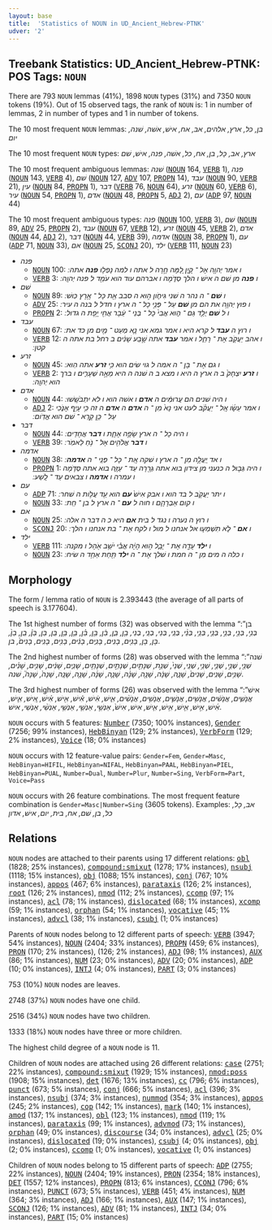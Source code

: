 ```yaml
---
layout: base
title:  'Statistics of NOUN in UD_Ancient_Hebrew-PTNK'
udver: '2'
---
```


## Treebank Statistics: UD_Ancient_Hebrew-PTNK: POS Tags: `NOUN`

There are 793 `NOUN` lemmas (41%), 1898 `NOUN` types (31%) and 7350 `NOUN` tokens (19%).
Out of 15 observed tags, the rank of `NOUN` is: 1 in number of lemmas, 2 in number of types and 1 in number of tokens.

The 10 most frequent `NOUN` lemmas: <em>בן, כל, ארץ, אלהים, אב, אח, אישׁ, אשׁה, שׁנה, יום</em>

The 10 most frequent `NOUN` types:  <em>ארץ, אב, כָּל, בן, אח, כל, אשׁה, פנה, אישׁ, שׁם</em>

The 10 most frequent ambiguous lemmas: <em>שׁנה</em> (<tt><a href="hbo_ptnk-pos-NOUN.html">NOUN</a></tt> 164, <tt><a href="hbo_ptnk-pos-VERB.html">VERB</a></tt> 1), <em>פנה</em> (<tt><a href="hbo_ptnk-pos-NOUN.html">NOUN</a></tt> 143, <tt><a href="hbo_ptnk-pos-VERB.html">VERB</a></tt> 4), <em>שׁם</em> (<tt><a href="hbo_ptnk-pos-NOUN.html">NOUN</a></tt> 127, <tt><a href="hbo_ptnk-pos-ADV.html">ADV</a></tt> 107, <tt><a href="hbo_ptnk-pos-PROPN.html">PROPN</a></tt> 14), <em>עבד</em> (<tt><a href="hbo_ptnk-pos-NOUN.html">NOUN</a></tt> 90, <tt><a href="hbo_ptnk-pos-VERB.html">VERB</a></tt> 21), <em>עין</em> (<tt><a href="hbo_ptnk-pos-NOUN.html">NOUN</a></tt> 84, <tt><a href="hbo_ptnk-pos-PROPN.html">PROPN</a></tt> 1), <em>דבר</em> (<tt><a href="hbo_ptnk-pos-VERB.html">VERB</a></tt> 76, <tt><a href="hbo_ptnk-pos-NOUN.html">NOUN</a></tt> 64), <em>זרע</em> (<tt><a href="hbo_ptnk-pos-NOUN.html">NOUN</a></tt> 60, <tt><a href="hbo_ptnk-pos-VERB.html">VERB</a></tt> 6), <em>עיר</em> (<tt><a href="hbo_ptnk-pos-NOUN.html">NOUN</a></tt> 54, <tt><a href="hbo_ptnk-pos-PROPN.html">PROPN</a></tt> 1), <em>אדם</em> (<tt><a href="hbo_ptnk-pos-NOUN.html">NOUN</a></tt> 48, <tt><a href="hbo_ptnk-pos-PROPN.html">PROPN</a></tt> 5, <tt><a href="hbo_ptnk-pos-ADJ.html">ADJ</a></tt> 2), <em>עם</em> (<tt><a href="hbo_ptnk-pos-ADP.html">ADP</a></tt> 97, <tt><a href="hbo_ptnk-pos-NOUN.html">NOUN</a></tt> 44)

The 10 most frequent ambiguous types:  <em>פנה</em> (<tt><a href="hbo_ptnk-pos-NOUN.html">NOUN</a></tt> 100, <tt><a href="hbo_ptnk-pos-VERB.html">VERB</a></tt> 3), <em>שׁם</em> (<tt><a href="hbo_ptnk-pos-NOUN.html">NOUN</a></tt> 89, <tt><a href="hbo_ptnk-pos-ADV.html">ADV</a></tt> 25, <tt><a href="hbo_ptnk-pos-PROPN.html">PROPN</a></tt> 2), <em>עבד</em> (<tt><a href="hbo_ptnk-pos-NOUN.html">NOUN</a></tt> 67, <tt><a href="hbo_ptnk-pos-VERB.html">VERB</a></tt> 12), <em>זרע</em> (<tt><a href="hbo_ptnk-pos-NOUN.html">NOUN</a></tt> 45, <tt><a href="hbo_ptnk-pos-VERB.html">VERB</a></tt> 2), <em>אדם</em> (<tt><a href="hbo_ptnk-pos-NOUN.html">NOUN</a></tt> 44, <tt><a href="hbo_ptnk-pos-ADJ.html">ADJ</a></tt> 2), <em>דבר</em> (<tt><a href="hbo_ptnk-pos-NOUN.html">NOUN</a></tt> 44, <tt><a href="hbo_ptnk-pos-VERB.html">VERB</a></tt> 39), <em>אדמה</em> (<tt><a href="hbo_ptnk-pos-NOUN.html">NOUN</a></tt> 38, <tt><a href="hbo_ptnk-pos-PROPN.html">PROPN</a></tt> 1), <em>עם</em> (<tt><a href="hbo_ptnk-pos-ADP.html">ADP</a></tt> 71, <tt><a href="hbo_ptnk-pos-NOUN.html">NOUN</a></tt> 33), <em>אם</em> (<tt><a href="hbo_ptnk-pos-NOUN.html">NOUN</a></tt> 25, <tt><a href="hbo_ptnk-pos-SCONJ.html">SCONJ</a></tt> 20), <em>ילד</em> (<tt><a href="hbo_ptnk-pos-VERB.html">VERB</a></tt> 111, <tt><a href="hbo_ptnk-pos-NOUN.html">NOUN</a></tt> 23)


* <em>פנה</em>
  * <tt><a href="hbo_ptnk-pos-NOUN.html">NOUN</a></tt> 100: <em>ו אמר יְהוָ֖ה אֶל ־ קָ֑יִן לָ֚מָּה חָ֣רָה ל אתה ו למה נָפְל֥וּ <b>פנה</b> אתה ׃</em>
  * <tt><a href="hbo_ptnk-pos-VERB.html">VERB</a></tt> 3: <em>ו <b>פנה</b> מן שׁם ה אישׁ ו הלך סְדֹ֑מָה ו אברהם עוד הוא עֹמֵ֖ד ל פנה יְהוָֽה ׃</em>
* <em>שׁם</em>
  * <tt><a href="hbo_ptnk-pos-NOUN.html">NOUN</a></tt> 89: <em>ו <b>שׁם</b> ־ ה נהר ה שׁני גִּיחֹ֑ון ה֣וּא ה סבב אֵ֖ת כָּל ־ אֶ֥רֶץ כּֽוּשׁ ׃</em>
  * <tt><a href="hbo_ptnk-pos-ADV.html">ADV</a></tt> 25: <em>ו פוץ יְהוָ֥ה את הם מן <b>שׁם</b> עַל ־ פְּנֵ֣י כָל ־ ה ארץ ו חדל ל בנה ה עיר ׃</em>
  * <tt><a href="hbo_ptnk-pos-PROPN.html">PROPN</a></tt> 2: <em>ו ל <b>שׁם</b> יֻלַּ֖ד גַּם ־ ה֑וּא אֲבִי֙ כָּל ־ בְּנֵי ־ עֵ֔בֶר אֲחִ֖י יֶ֥פֶת ה גדול ׃</em>
* <em>עבד</em>
  * <tt><a href="hbo_ptnk-pos-NOUN.html">NOUN</a></tt> 67: <em>ו רוץ ה <b>עבד</b> ל קרא היא ו אמר גמא אני נָ֛א מְעַט ־ מַ֖יִם מן כד את ׃</em>
  * <tt><a href="hbo_ptnk-pos-VERB.html">VERB</a></tt> 12: <em>ו אהב יַעֲקֹ֖ב אֶת ־ רָחֵ֑ל ו אמר <b>עבד</b> אתה שֶׁ֣בַע שָׁנִ֔ים ב רחל בת אתה ה קטן ׃</em>
* <em>זרע</em>
  * <tt><a href="hbo_ptnk-pos-NOUN.html">NOUN</a></tt> 45: <em>ו גם אֶת ־ בֶּן ־ ה אמה ל גוי שׂים הוא כִּ֥י <b>זרע</b> אתה הֽוּא ׃</em>
  * <tt><a href="hbo_ptnk-pos-VERB.html">VERB</a></tt> 2: <em>ו <b>זרע</b> יִצְחָק֙ ב ה ארץ ה היא ו מצא ב ה שׁנה ה היא מֵאָ֣ה שְׁעָרִ֑ים ו ברך הוא יְהוָֽה ׃</em>
* <em>אדם</em>
  * <tt><a href="hbo_ptnk-pos-NOUN.html">NOUN</a></tt> 44: <em>ו היה שׁנים הם עֲרוּמִּ֔ים ה <b>אדם</b> ו אשׁה הוא ו לא יִתְבֹּשָֽׁשׁוּ ׃</em>
  * <tt><a href="hbo_ptnk-pos-ADJ.html">ADJ</a></tt> 2: <em>ו אמר עֵשָׂ֜ו אֶֽל ־ יַעֲקֹ֗ב לעט אני נָא֙ מִן ־ ה <b>אדם</b> ה <b>אדם</b> ה זה כִּ֥י עָיֵ֖ף אָנֹ֑כִי עַל ־ כֵּ֥ן קָרָֽא ־ שׁם הוא אֱדֹֽום ׃</em>
* <em>דבר</em>
  * <tt><a href="hbo_ptnk-pos-NOUN.html">NOUN</a></tt> 44: <em>ו היה כָל ־ ה ארץ שָׂפָ֣ה אֶחָ֑ת ו <b>דבר</b> אֲחָדִֽים ׃</em>
  * <tt><a href="hbo_ptnk-pos-VERB.html">VERB</a></tt> 39: <em>ו <b>דבר</b> אֱלֹהִ֖ים אֶל ־ נֹ֥חַ לֵאמֹֽר ׃</em>
* <em>אדמה</em>
  * <tt><a href="hbo_ptnk-pos-NOUN.html">NOUN</a></tt> 38: <em>ו אד יַֽעֲלֶ֣ה מִן ־ ה ארץ ו שׁקה אֶֽת ־ כָּל ־ פְּנֵֽי ־ ה <b>אדמה</b> ׃</em>
  * <tt><a href="hbo_ptnk-pos-PROPN.html">PROPN</a></tt> 1: <em>ו היה גְּב֤וּל ה כנעני מן צידון בוא אתה גְרָ֖רָה עַד ־ עַזָּ֑ה בוא אתה סְדֹ֧מָה ו עמרה ו <b>אדמה</b> ו צבאים עַד ־ לָֽשַׁע ׃</em>
* <em>עם</em>
  * <tt><a href="hbo_ptnk-pos-ADP.html">ADP</a></tt> 71: <em>ו יתר יַעֲקֹ֖ב ל בד הוא ו אבק אִישׁ֙ <b>עם</b> הוא עַ֖ד עֲלֹ֥ות ה שׁחר ׃</em>
  * <tt><a href="hbo_ptnk-pos-NOUN.html">NOUN</a></tt> 33: <em>ו קום אַבְרָהָ֛ם ו חוה ל <b>עם</b> ־ ה ארץ ל בן ־ חֵֽת ׃</em>
* <em>אם</em>
  * <tt><a href="hbo_ptnk-pos-NOUN.html">NOUN</a></tt> 25: <em>ו רוץ ה נערה ו נגד ל בית <b>אם</b> היא כ ה דבר ה אלה ׃</em>
  * <tt><a href="hbo_ptnk-pos-SCONJ.html">SCONJ</a></tt> 20: <em>ו <b>אם</b> ־ לֹ֧א תִשְׁמְע֛וּ אל אנחנו ל מול ו לקח אֶת ־ בת אנחנו ו הלך ׃</em>
* <em>ילד</em>
  * <tt><a href="hbo_ptnk-pos-VERB.html">VERB</a></tt> 111: <em>ו <b>ילד</b> עָדָ֖ה אֶת ־ יָבָ֑ל ה֣וּא הָיָ֔ה אֲבִ֕י יֹשֵׁ֥ב אֹ֖הֶל ו מקנה ׃</em>
  * <tt><a href="hbo_ptnk-pos-NOUN.html">NOUN</a></tt> 23: <em>ו כלה ה מים מִן ־ ה חמת ו שׁלך אֶת ־ ה <b>ילד</b> תַּ֖חַת אַחַ֥ד ה שׂיח ׃</em>

## Morphology

The form / lemma ratio of `NOUN` is 2.393443 (the average of all parts of speech is 3.177604).

The 1st highest number of forms (32) was observed with the lemma “בן”: <em>בְּנִ֣י, בְּנֵ֖י, בְּנֵ֣י, בְּנֵ֤י, בְּנֵ֥י, בְּנֵ֨י, בְּנֵֽי, בְּנֵי, בְנֵֽי, בְנֵי, בֵ֖ן, בֵּ֑ן, בֵּ֔ן, בֵּ֖ן, בֵּ֗ן, בֵּ֤ן, בֵּ֥ן, בֵּֽן, בֵּן, בֵּן֒, בֵֽן, בֵן֙, בֶּן, בֶן, בָּנִ֖ים, בָּנִֽים, בָנִ֑ים, בָנִ֔ים, בָנִ֖ים, בָנִֽים, בָנִים֙, בן</em>.

The 2nd highest number of forms (28) was observed with the lemma “שׁנה”: <em>שְׁנֵ֖י, שְׁנֵ֣י, שְׁנֵ֤י, שְׁנֵ֥י, שְׁנֵֽי, שְׁנֵי֙, שְׁנַ֣ת, שְׁנָתַ֖יִם, שְׁנָתַ֣יִם, שְׁנָתַ֥יִם, שָׁנִ֑ים, שָׁנִ֔ים, שָׁנִ֖ים, שָׁנִ֗ים, שָׁנִ֥ים, שָׁנִֽים, שָׁנִים֙, שָׁנָ֑ה, שָׁנָ֔ה, שָׁנָ֖ה, שָׁנָ֗ה, שָׁנָ֛ה, שָׁנָ֜ה, שָׁנָ֤ה, שָׁנָֽה, שָׁנָה֙, שָׁנָה֮, שׁנה</em>.

The 3rd highest number of forms (26) was observed with the lemma “אישׁ”: <em>אֲנָשִׁ֑ים, אֲנָשִׁ֔ים, אֲנָשִׁ֖ים, אֲנָשִׁ֛ים, אֲנָשִׁ֥ים, אֲנָשִׁ֨ים, אִ֑ישׁ, אִ֔ישׁ, אִ֕ישׁ, אִ֖ישׁ, אִ֗ישׁ, אִ֚ישׁ, אִ֛ישׁ, אִ֜ישׁ, אִ֣ישׁ, אִ֤ישׁ, אִ֥ישׁ, אִ֧ישׁ, אִישׁ, אִישׁ֙, אַנְשֵׁ֣י, אַנְשֵׁ֤י, אַנְשֵׁ֥י, אַנְשֵׁ֨י, אַנְשֵׁי, אישׁ</em>.

`NOUN` occurs with 5 features: <tt><a href="hbo_ptnk-feat-Number.html">Number</a></tt> (7350; 100% instances), <tt><a href="hbo_ptnk-feat-Gender.html">Gender</a></tt> (7256; 99% instances), <tt><a href="hbo_ptnk-feat-HebBinyan.html">HebBinyan</a></tt> (129; 2% instances), <tt><a href="hbo_ptnk-feat-VerbForm.html">VerbForm</a></tt> (129; 2% instances), <tt><a href="hbo_ptnk-feat-Voice.html">Voice</a></tt> (18; 0% instances)

`NOUN` occurs with 12 feature-value pairs: `Gender=Fem`, `Gender=Masc`, `HebBinyan=HIFIL`, `HebBinyan=NIFAL`, `HebBinyan=PAAL`, `HebBinyan=PIEL`, `HebBinyan=PUAL`, `Number=Dual`, `Number=Plur`, `Number=Sing`, `VerbForm=Part`, `Voice=Pass`

`NOUN` occurs with 26 feature combinations.
The most frequent feature combination is `Gender=Masc|Number=Sing` (3605 tokens).
Examples: <em>אב, כָּל, כל, בן, שׁם, אח, בית, יום, אישׁ, אדון</em>


## Relations

`NOUN` nodes are attached to their parents using 17 different relations: <tt><a href="hbo_ptnk-dep-obl.html">obl</a></tt> (1828; 25% instances), <tt><a href="hbo_ptnk-dep-compound-smixut.html">compound:smixut</a></tt> (1278; 17% instances), <tt><a href="hbo_ptnk-dep-nsubj.html">nsubj</a></tt> (1118; 15% instances), <tt><a href="hbo_ptnk-dep-obj.html">obj</a></tt> (1088; 15% instances), <tt><a href="hbo_ptnk-dep-conj.html">conj</a></tt> (767; 10% instances), <tt><a href="hbo_ptnk-dep-appos.html">appos</a></tt> (467; 6% instances), <tt><a href="hbo_ptnk-dep-parataxis.html">parataxis</a></tt> (126; 2% instances), <tt><a href="hbo_ptnk-dep-root.html">root</a></tt> (126; 2% instances), <tt><a href="hbo_ptnk-dep-nmod.html">nmod</a></tt> (112; 2% instances), <tt><a href="hbo_ptnk-dep-ccomp.html">ccomp</a></tt> (97; 1% instances), <tt><a href="hbo_ptnk-dep-acl.html">acl</a></tt> (78; 1% instances), <tt><a href="hbo_ptnk-dep-dislocated.html">dislocated</a></tt> (68; 1% instances), <tt><a href="hbo_ptnk-dep-xcomp.html">xcomp</a></tt> (59; 1% instances), <tt><a href="hbo_ptnk-dep-orphan.html">orphan</a></tt> (54; 1% instances), <tt><a href="hbo_ptnk-dep-vocative.html">vocative</a></tt> (45; 1% instances), <tt><a href="hbo_ptnk-dep-advcl.html">advcl</a></tt> (38; 1% instances), <tt><a href="hbo_ptnk-dep-csubj.html">csubj</a></tt> (1; 0% instances)

Parents of `NOUN` nodes belong to 12 different parts of speech: <tt><a href="hbo_ptnk-pos-VERB.html">VERB</a></tt> (3947; 54% instances), <tt><a href="hbo_ptnk-pos-NOUN.html">NOUN</a></tt> (2404; 33% instances), <tt><a href="hbo_ptnk-pos-PROPN.html">PROPN</a></tt> (459; 6% instances), <tt><a href="hbo_ptnk-pos-PRON.html">PRON</a></tt> (170; 2% instances),  (126; 2% instances), <tt><a href="hbo_ptnk-pos-ADJ.html">ADJ</a></tt> (98; 1% instances), <tt><a href="hbo_ptnk-pos-AUX.html">AUX</a></tt> (86; 1% instances), <tt><a href="hbo_ptnk-pos-NUM.html">NUM</a></tt> (23; 0% instances), <tt><a href="hbo_ptnk-pos-ADV.html">ADV</a></tt> (20; 0% instances), <tt><a href="hbo_ptnk-pos-ADP.html">ADP</a></tt> (10; 0% instances), <tt><a href="hbo_ptnk-pos-INTJ.html">INTJ</a></tt> (4; 0% instances), <tt><a href="hbo_ptnk-pos-PART.html">PART</a></tt> (3; 0% instances)

753 (10%) `NOUN` nodes are leaves.

2748 (37%) `NOUN` nodes have one child.

2516 (34%) `NOUN` nodes have two children.

1333 (18%) `NOUN` nodes have three or more children.

The highest child degree of a `NOUN` node is 11.

Children of `NOUN` nodes are attached using 26 different relations: <tt><a href="hbo_ptnk-dep-case.html">case</a></tt> (2751; 22% instances), <tt><a href="hbo_ptnk-dep-compound-smixut.html">compound:smixut</a></tt> (1929; 15% instances), <tt><a href="hbo_ptnk-dep-nmod-poss.html">nmod:poss</a></tt> (1908; 15% instances), <tt><a href="hbo_ptnk-dep-det.html">det</a></tt> (1676; 13% instances), <tt><a href="hbo_ptnk-dep-cc.html">cc</a></tt> (796; 6% instances), <tt><a href="hbo_ptnk-dep-punct.html">punct</a></tt> (673; 5% instances), <tt><a href="hbo_ptnk-dep-conj.html">conj</a></tt> (666; 5% instances), <tt><a href="hbo_ptnk-dep-acl.html">acl</a></tt> (396; 3% instances), <tt><a href="hbo_ptnk-dep-nsubj.html">nsubj</a></tt> (374; 3% instances), <tt><a href="hbo_ptnk-dep-nummod.html">nummod</a></tt> (354; 3% instances), <tt><a href="hbo_ptnk-dep-appos.html">appos</a></tt> (245; 2% instances), <tt><a href="hbo_ptnk-dep-cop.html">cop</a></tt> (142; 1% instances), <tt><a href="hbo_ptnk-dep-mark.html">mark</a></tt> (140; 1% instances), <tt><a href="hbo_ptnk-dep-amod.html">amod</a></tt> (137; 1% instances), <tt><a href="hbo_ptnk-dep-obl.html">obl</a></tt> (123; 1% instances), <tt><a href="hbo_ptnk-dep-nmod.html">nmod</a></tt> (119; 1% instances), <tt><a href="hbo_ptnk-dep-parataxis.html">parataxis</a></tt> (99; 1% instances), <tt><a href="hbo_ptnk-dep-advmod.html">advmod</a></tt> (73; 1% instances), <tt><a href="hbo_ptnk-dep-orphan.html">orphan</a></tt> (49; 0% instances), <tt><a href="hbo_ptnk-dep-discourse.html">discourse</a></tt> (34; 0% instances), <tt><a href="hbo_ptnk-dep-advcl.html">advcl</a></tt> (25; 0% instances), <tt><a href="hbo_ptnk-dep-dislocated.html">dislocated</a></tt> (19; 0% instances), <tt><a href="hbo_ptnk-dep-csubj.html">csubj</a></tt> (4; 0% instances), <tt><a href="hbo_ptnk-dep-obj.html">obj</a></tt> (2; 0% instances), <tt><a href="hbo_ptnk-dep-ccomp.html">ccomp</a></tt> (1; 0% instances), <tt><a href="hbo_ptnk-dep-vocative.html">vocative</a></tt> (1; 0% instances)

Children of `NOUN` nodes belong to 15 different parts of speech: <tt><a href="hbo_ptnk-pos-ADP.html">ADP</a></tt> (2755; 22% instances), <tt><a href="hbo_ptnk-pos-NOUN.html">NOUN</a></tt> (2404; 19% instances), <tt><a href="hbo_ptnk-pos-PRON.html">PRON</a></tt> (2354; 18% instances), <tt><a href="hbo_ptnk-pos-DET.html">DET</a></tt> (1557; 12% instances), <tt><a href="hbo_ptnk-pos-PROPN.html">PROPN</a></tt> (813; 6% instances), <tt><a href="hbo_ptnk-pos-CCONJ.html">CCONJ</a></tt> (796; 6% instances), <tt><a href="hbo_ptnk-pos-PUNCT.html">PUNCT</a></tt> (673; 5% instances), <tt><a href="hbo_ptnk-pos-VERB.html">VERB</a></tt> (451; 4% instances), <tt><a href="hbo_ptnk-pos-NUM.html">NUM</a></tt> (364; 3% instances), <tt><a href="hbo_ptnk-pos-ADJ.html">ADJ</a></tt> (166; 1% instances), <tt><a href="hbo_ptnk-pos-AUX.html">AUX</a></tt> (147; 1% instances), <tt><a href="hbo_ptnk-pos-SCONJ.html">SCONJ</a></tt> (126; 1% instances), <tt><a href="hbo_ptnk-pos-ADV.html">ADV</a></tt> (81; 1% instances), <tt><a href="hbo_ptnk-pos-INTJ.html">INTJ</a></tt> (34; 0% instances), <tt><a href="hbo_ptnk-pos-PART.html">PART</a></tt> (15; 0% instances)

